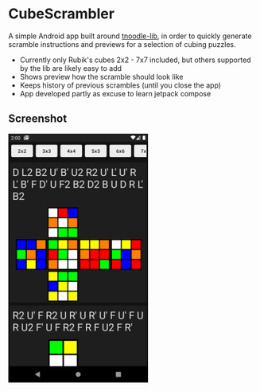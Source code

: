 # CubeScrambler

A simple Android app built around [tnoodle-lib](https://github.com/thewca/tnoodle-lib),
in order to quickly generate scramble instructions and previews for a selection of cubing puzzles.

- Currently only Rubik's cubes 2x2 - 7x7 included, but others supported by the lib are likely easy to add
- Shows preview how the scramble should look like
- Keeps history of previous scrambles (until you close the app)
- App developed partly as excuse to learn jetpack compose


## Screenshot

<img src="https://raw.githubusercontent.com/SpiritCroc/CubeScrambler-Android/master/fastlane/metadata/android/en-US/images/phoneScreenshots/1_en-US.png" height="500"/>
